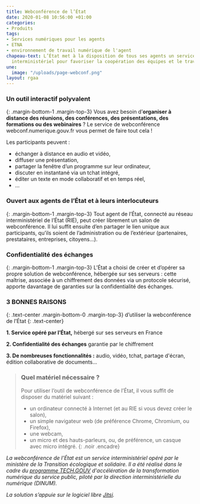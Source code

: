 ```yaml
---
title: Webconférence de l’État
date: 2020-01-08 10:56:00 +01:00
categories:
- Produits
tags:
- Services numériques pour les agents
- ETNA
- environnement de travail numérique de l'agent
chapeau-text: L’État met à la disposition de tous ses agents un service de webconférence
  interministériel pour favoriser la coopération des équipes et le travail à distance.
une:
  image: "/uploads/page-webconf.png"
layout: rgaa
---
```


### Un outil interactif polyvalent
{: .margin-bottom-1 .margin-top-3}
Vous avez besoin d’**organiser à distance des réunions, des conférences, des présentations, des formations ou des webinaires** ? Le service de webconférence webconf.numerique.gouv.fr vous permet de faire tout cela !

Les participants peuvent :

* échanger à distance en audio et vidéo,
* diffuser une présentation,
* partager la fenêtre d’un programme sur leur ordinateur,
* discuter en instantané via un tchat intégré,
* éditer un texte en mode collaboratif et en temps réel,
* …

### Ouvert aux agents de l’État et à leurs interlocuteurs
{: .margin-bottom-1 .margin-top-3}
Tout agent de l’État, connecté au réseau interministériel de l’État (RIE), peut créer librement un salon de webconférence. Il lui suffit ensuite d’en partager le lien unique aux participants, qu’ils soient de l’administration ou de l’extérieur (partenaires, prestataires, entreprises, citoyens…).

### Confidentialité des échanges
{: .margin-bottom-1 .margin-top-3}
L’État a choisi de créer et d’opérer sa propre solution de webconférence, hébergée sur ses serveurs : cette maîtrise, associée à un chiffrement des données via un protocole sécurisé, apporte davantage de garanties sur la confidentialité des échanges.

### 3 BONNES RAISONS
{: .text-center .margin-bottom-0 .margin-top-3}
d’utiliser la webconférence de l’État
{: .text-center}

**1. Service opéré par l’État,** hébergé sur ses serveurs en France

**2. Confidentialité des échanges** garantie par le chiffrement

**3. De nombreuses fonctionnalités :** audio, vidéo, tchat, partage d'écran, édition collaborative de documents…


> ### Quel matériel nécessaire ?
> 
> Pour utiliser l’outil de webconférence de l’État, il vous suffit de disposer du matériel suivant :
> * un ordinateur connecté à Internet (et au RIE si vous devez créer le salon),
> * un simple navigateur web (de préférence Chrome, Chromium, ou Firefox),
> * une webcam,
> * un micro et des hauts-parleurs, ou, de préférence, un casque avec micro intégré.
{: .noir .encadre}

*La webconférence de l’État est un service interministériel opéré par le ministère de la Transition écologique et solidaire. Il a été réalisé dans le cadre du [programme TECH.GOUV](https://www.numerique.gouv.fr/publication/tech-gouv-strategie-et-feuille-de-route-2019-2021/) d'accélération de la transformation numérique du service public, piloté par la direction interministérielle du numérique (DINUM).*

*La solution s’appuie sur le logiciel libre [Jitsi](https://jitsi.org/).*